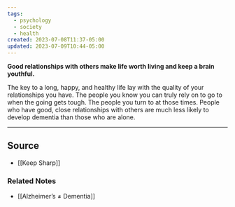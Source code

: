```yaml
---
tags:
  - psychology
  - society
  - health
created: 2023-07-08T11:37-05:00
updated: 2023-07-09T10:44-05:00
---
```

**Good relationships with others make life worth living and keep a brain youthful.**

The key to a long, happy, and healthy life lay with the quality of your relationships you have. The people you know you can truly rely on to go to when the going gets tough. The people you turn to at those times. People who have good, close relationships with others are much less likely to develop dementia than those who are alone.

---

## Source
- [[Keep Sharp]]

### Related Notes
- [[Alzheimer’s ≠ Dementia]]
